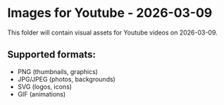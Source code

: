 # Images for Youtube - 2026-03-09

This folder will contain visual assets for Youtube videos on 2026-03-09.

## Supported formats:
- PNG (thumbnails, graphics)
- JPG/JPEG (photos, backgrounds)
- SVG (logos, icons)
- GIF (animations)
